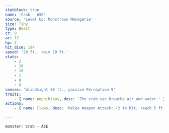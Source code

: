```yaml
---
statblock: true
name: 'Crab - A5E'
source: 'Level Up: Monstrous Menagerie'
size: Tiny
type: Beast
cr: 0
ac: 12
hp: 2
hit_dice: 1d4
speed: '20 ft., swim 20 ft.'
stats:
    - 2
    - 10
    - 10
    - 1
    - 8
    - 4
senses: 'blindsight 30 ft., passive Perception 9'
traits:
    - { name: Amphibious, desc: 'The crab can breathe air and water.' }
actions:
    - { name: Claws, desc: 'Melee Weapon Attack: +2 to hit, reach 5 ft., one target. Hit: 1 bludgeoning damage. If this damage would reduce a Small or larger target to 0 hit points, the target takes no damage from this attack.' }

---
```

```statblock
monster: Crab - A5E
```
